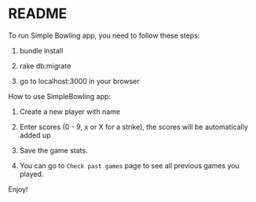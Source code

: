 # README

To run Simple Bowling app, you need to follow these steps:

1. bundle install

2. rake db:migrate

3. go to localhost:3000 in your browser

How to use SimpleBowling app:

1. Create a new player with name

2. Enter scores (0 - 9, x or X for a strike), the scores will be automatically added up

3. Save the game stats.

4. You can go to `Check past games` page to see all previous games you played.

Enjoy!
